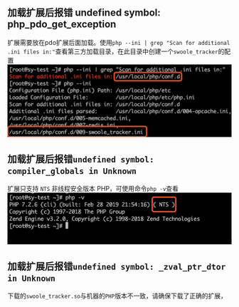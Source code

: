 ## 加载扩展后报错 undefined symbol: php_pdo_get_exception

扩展需要放在pdo扩展后面加载。使用`php --ini | grep "Scan for additional .ini files in:"`查看第三方加载目录，在此目录中创建一个`swoole_tracker`的配置
![错误信息1](images/screenshot_1566982079074.png)

## 加载扩展后报错`undefined symbol: compiler_globals in Unknown`

扩展只支持 `NTS` 非线程安全版本 PHP，可使用命令`php -v`查看
![错误信息2](images/screenshot_1565662073057.png)

## 加载扩展后报错`undefined symbol: _zval_ptr_dtor in Unknown`

下载的`swoole_tracker.so`与机器的`PHP`版本不一致，请确保下载了正确的扩展，